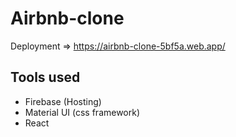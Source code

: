 # Airbnb-clone

Deployment =>  https://airbnb-clone-5bf5a.web.app/

## Tools used

- Firebase (Hosting)
- Material UI (css framework)
- React

